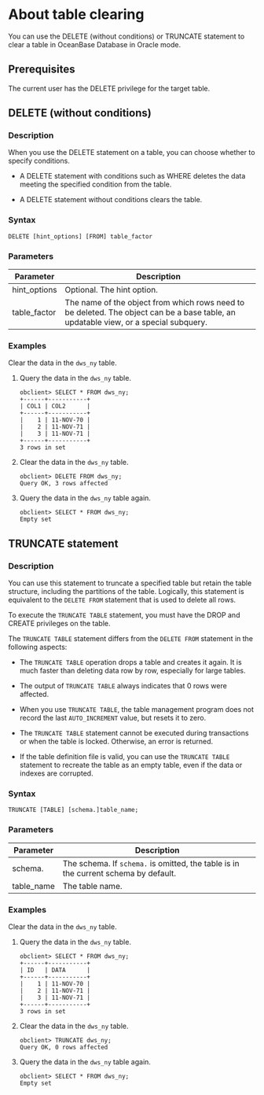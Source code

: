 # About table clearing

You can use the DELETE (without conditions) or TRUNCATE statement to clear a table in OceanBase Database in Oracle mode.

## Prerequisites

The current user has the DELETE privilege for the target table.

## DELETE (without conditions)

### Description

When you use the DELETE statement on a table, you can choose whether to specify conditions.

* A DELETE statement with conditions such as WHERE deletes the data meeting the specified condition from the table.

* A DELETE statement without conditions clears the table.

### Syntax

```unknow
DELETE [hint_options] [FROM] table_factor
```

### Parameters

| Parameter | Description |
|--------------|----------------------------|
| hint_options | Optional. The hint option.  |
| table_factor | The name of the object from which rows need to be deleted. The object can be a base table, an updatable view, or a special subquery.  |

### Examples

Clear the data in the `dws_ny` table.

1. Query the data in the `dws_ny` table.

   ```unknow
   obclient> SELECT * FROM dws_ny;
   +------+-----------+
   | COL1 | COL2      |
   +------+-----------+
   |    1 | 11-NOV-70 |
   |    2 | 11-NOV-71 |
   |    3 | 11-NOV-71 |
   +------+-----------+
   3 rows in set
   ```

2. Clear the data in the `dws_ny` table.

   ```unknow
   obclient> DELETE FROM dws_ny;
   Query OK, 3 rows affected
   ```

3. Query the data in the `dws_ny` table again.

   ```unknow
   obclient> SELECT * FROM dws_ny;
   Empty set
   ```

## TRUNCATE statement

### Description

You can use this statement to truncate a specified table but retain the table structure, including the partitions of the table. Logically, this statement is equivalent to the `DELETE FROM` statement that is used to delete all rows.

To execute the `TRUNCATE TABLE` statement, you must have the DROP and CREATE privileges on the table.

The `TRUNCATE TABLE` statement differs from the `DELETE FROM` statement in the following aspects:

* The `TRUNCATE TABLE` operation drops a table and creates it again. It is much faster than deleting data row by row, especially for large tables.

* The output of `TRUNCATE TABLE` always indicates that 0 rows were affected.

* When you use `TRUNCATE TABLE`, the table management program does not record the last `AUTO_INCREMENT` value, but resets it to zero.

* The `TRUNCATE TABLE` statement cannot be executed during transactions or when the table is locked. Otherwise, an error is returned.

* If the table definition file is valid, you can use the `TRUNCATE TABLE` statement to recreate the table as an empty table, even if the data or indexes are corrupted.

### Syntax

```unknow
TRUNCATE [TABLE] [schema.]table_name;
```

### Parameters

| Parameter | Description |
|------------|--------------------------------------------|
| schema. | The schema. If `schema.` is omitted, the table is in the current schema by default.  |
| table_name | The table name.  |

### Examples

Clear the data in the `dws_ny` table.

1. Query the data in the `dws_ny` table.

   ```unknow
   obclient> SELECT * FROM dws_ny;
   +------+-----------+
   | ID   | DATA      |
   +------+-----------+
   |    1 | 11-NOV-70 |
   |    2 | 11-NOV-71 |
   |    3 | 11-NOV-71 |
   +------+-----------+
   3 rows in set
   ```

2. Clear the data in the `dws_ny` table.

   ```unknow
   obclient> TRUNCATE dws_ny;
   Query OK, 0 rows affected
   ```

3. Query the data in the `dws_ny` table again.

   ```unknow
   obclient> SELECT * FROM dws_ny;
   Empty set
   ```
